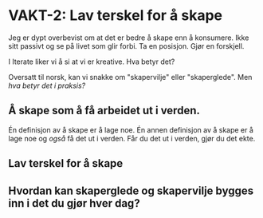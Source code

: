 # VAKT-2: Lav terskel for å skape

Jeg er dypt overbevist om at det er bedre å skape enn å konsumere.
Ikke sitt passivt og se på livet som glir forbi.
Ta en posisjon.
Gjør en forskjell.

I Iterate liker vi å si at vi er kreative.
Hva betyr det?

Oversatt til norsk, kan vi snakke om "skapervilje" eller "skaperglede".
Men _hva betyr det i praksis?_

## Å skape som å få arbeidet ut i verden.

Én definisjon av å skape er å lage noe.
Én annen definisjon av å skape er å lage noe og _også_ få det ut i verden.
Får du det ut i verden, gjør du det ekte.

## Lav terskel for å skape



## Hvordan kan skaperglede og skapervilje bygges inn i det du gjør hver dag?





<!-- 1. Hva gjør du akkurat nå? -->

<!-- 2. Finner du kvalitet i det? -->

<!-- 3. Hvorfor / hvorfor ikke? -->

<!-- 4. Call to action---hva ønsker du kommentarer på fra de som leser? -->
